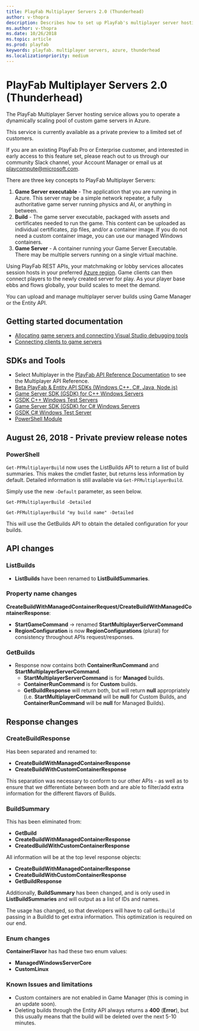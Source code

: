 ```yaml
---
title: PlayFab Multiplayer Servers 2.0 (Thunderhead)
author: v-thopra
description: Describes how to set up PlayFab's multiplayer server hosting service (Thunderhead), which allows you to operate a dynamically scaling pool of custom game servers in Azure.
ms.author: v-thopra
ms.date: 10/26/2018
ms.topic: article
ms.prod: playfab
keywords: playfab. multiplayer servers, azure, thunderhead
ms.localizationpriority: medium
---
```


# PlayFab Multiplayer Servers 2.0 (Thunderhead)

The PlayFab Multiplayer Server hosting service allows you to operate a dynamically scaling pool of custom game servers in Azure.

This service is currently available as a private preview to a limited set of customers.

If you are an existing PlayFab Pro or Enterprise customer, and interested in early access to this feature set, please reach out to us through our community Slack channel, your Account Manager or email us at [playcompute@microsoft.com](mailto:playcompute@microsoft.com).

There are three key concepts to PlayFab Multiplayer Servers:

1. **Game Server executable** - The application that you are running in Azure. This server may be a simple network repeater, a fully authoritative game server running physics and AI, or anything in between.
2. **Build** - The game server executable, packaged with assets and certificates needed to run the game. This content can be uploaded as individual certificates, zip files, and/or a container image. If you do not need a custom container image, you can use our managed Windows containers.
3. **Game Server** - A container running your Game Server Executable. There may be multiple servers running on a single virtual machine.

Using PlayFab REST APIs, your matchmaking or lobby services allocates session hosts in your preferred [Azure region](https://azure.microsoft.com/en-us/global-infrastructure/regions/). Game clients can then connect players to the newly created server for play. As your player base ebbs and flows globally, your build scales to meet the demand.

You can upload and manage multiplayer server builds using Game Manager or the Entity API.

## Getting started documentation

- [Allocating game servers and connecting Visual Studio debugging tools](allocating-game-servers-and-configuring-vs-debugging-tools.md)
- [Connecting clients to game servers](connecting-clients-to-game-servers.md)

## SDKs and Tools

- Select Multiplayer in the [PlayFab API Reference Documentation](../../../api-references/index.md) to see the Multiplayer API Reference.
- [Beta PlayFab & Entity API SDKs (Windows C++, C#, Java, Node.js)](https://s3-us-west-2.amazonaws.com/api-playfab-com-craft-files/FileAssets/BetaSDKs-180827.zip)
- [Game Server SDK (GSDK) for C++ Windows Servers](https://s3-us-west-2.amazonaws.com/api-playfab-com-craft-files/FileAssets/microsoft.playfab.gaming.gsdk.cpp.0.0.0-beta-180613.zip)
- [GSDK C++ Windows Test Servers](https://s3-us-west-2.amazonaws.com/api-playfab-com-craft-files/FileAssets/windows_cpp_testapps_180829.zip)
- [Game Server SDK (GSDK) for C# Windows Servers](https://s3-us-west-2.amazonaws.com/api-playfab-com-craft-files/FileAssets/microsoft.playfab.gaming.gsdk.csharp.1.0.180600004.zip)
- [GSDK C# Windows Test Server](https://s3-us-west-2.amazonaws.com/api-playfab-com-craft-files/FileAssets/csWindowsRunnerGame.zip)
- [PowerShell Module](https://www.powershellgallery.com/packages/PlayFabMultiplayer/)

## August 26, 2018 - Private preview release notes

### PowerShell

`Get-PFMultiplayerBuild` now uses the ListBuilds API to return a list of build summaries. This makes the cmdlet faster, but returns less information by default. Detailed information is still available via `Get-PFMultiplayerBuild`.

Simply use the new `-Default` parameter, as seen below.

```azurepowershell
Get-PFMultiplayerBuild -Detailed

Get-PFMultiplayerBuild "my build name" -Detailed
```

This will use the GetBuilds API to obtain the detailed configuration for your builds.

## API changes

### ListBuilds

- **ListBuilds** have been renamed to **ListBuildSummaries**.

### Property name changes

**CreateBuildWithManagedContainerRequest/CreateBuildWithManagedContainerResponse**:

- **StartGameCommand** -> renamed **StartMultiplayerServerCommand**
- **RegionConfiguration** is now **RegionConfigurations** (plural) for consistency throughout APIs request/responses.

### GetBuilds

- Response now contains both **ContainerRunCommand** and **StartMultiplayerServerCommand**.
  - **StartMultiplayerServerCommand** is for **Managed** builds.
  - **ContainerRunCommand** is for **Custom** builds.
  - **GetBuildResponse** will return both, but will return **null** appropriately (i.e. **StartMultiplayerCommand** will be **null** for Custom Builds, and **ContainerRunCommand** will be **null** for Managed Builds).

## Response changes

### CreateBuildResponse

Has been separated and renamed to:

- **CreateBuildWithManagedContainerResponse**
- **CreateBuildWithCustomContainerResponse**

This separation was necessary to conform to our other APIs - as well as to ensure that we differentiate between both and are able to filter/add extra information for the different flavors of Builds.

### BuildSummary

This has been eliminated from:

- **GetBuild**
- **CreateBuildWithManagedContainerResponse**
- **CreatedBuildWithCustomContainerResponse**

All information will be at the top level response objects:

- **CreateBuildWithManagedContainerResponse**
- **CreateBuildWithCustomContainerResponse**
- **GetBuildResponse**

Additionally, **BuildSummary** has been changed, and is only used in **ListBuildSummaries** and will output as a list of IDs and names.

The usage has changed, so that developers will have to call `GetBuild` passing in a BuildId to get extra information. This optimization is required on our end.

### Enum changes

**ContainerFlavor** has had these two enum values:

- **ManagedWindowsServerCore**
- **CustomLinux**

### Known Issues and limitations

- Custom containers are not enabled in Game Manager (this is coming in an update soon).
- Deleting builds through the Entity API always returns a **400** (**Error**), but this usually means that the build will be deleted over the next 5-10 minutes.
